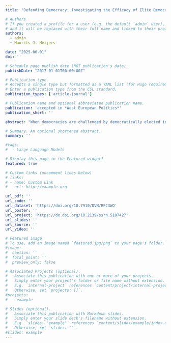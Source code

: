 ```yaml
---
title: 'Defending Democracy: Investigating the Efficacy of Elite Democratic Defence in a Competitive Information Environment'

# Authors
# If you created a profile for a user (e.g. the default `admin` user), write the username (folder name) here
# and it will be replaced with their full name and linked to their profile.
authors:
  - admin
  - Maurits J. Meijers

date: "2025-06-01"
doi: ''

# Schedule page publish date (NOT publication's date).
publishDate: "2017-01-01T00:00:00Z"

# Publication type.
# Accepts a single type but formatted as a YAML list (for Hugo requirements).
# Enter a publication type from the CSL standard.
publication_types: ['article-journal']

# Publication name and optional abbreviated publication name.
publication: 'accepted in *West European Politics*'
publication_short: ''

abstract: "When democracies are challenged by democratically elected incumbents, citizens are faced with two competing claims: incumbent justifications for the autocratic proposal versus democratic defenders’ claims that they harm democracy. While citizen involvement in the defence of democracy is paramount, up until now it is unclear under which circumstances citizens give more credence to which claim. This paper argues citizens judge the trade-off between incumbent and democratic defender based on the ambiguity surrounding the autocratic action and the credibility of the defenders. A factorial survey experiment in the Netherlands, France, and Germany (n = 9.159) provides strong evidence for this argument. Citizen evaluations of autocratic actions depend largely on the action’s ambiguity and the credibility of democratic defenders. The findings provide avenues for democratic defenders, but also warn of pitfalls and potential backlash against democratic defence."

# Summary. An optional shortened abstract.
summary: ''

#tags:
#  - Large Language Models

# Display this page in the Featured widget?
featured: true

# Custom links (uncomment lines below)
# links:
# - name: Custom Link
#   url: http://example.org

url_pdf: ''
url_code: ''
url_dataset: 'https://doi.org/10.7910/DVN/RFC3WQ'
url_poster: ''
url_project: 'https://dx.doi.org/10.2139/ssrn.5107427'
url_slides: ''
url_source: ''
url_video: ''

# Featured image
# To use, add an image named `featured.jpg/png` to your page's folder.
#image:
#  caption: ''
#  focal_point: ''
#  preview_only: false

# Associated Projects (optional).
#   Associate this publication with one or more of your projects.
#   Simply enter your project's folder or file name without extension.
#   E.g. `internal-project` references `content/project/internal-project/index.md`.
#   Otherwise, set `projects: []`.
#projects:
#  - example

# Slides (optional).
#   Associate this publication with Markdown slides.
#   Simply enter your slide deck's filename without extension.
#   E.g. `slides: "example"` references `content/slides/example/index.md`.
#   Otherwise, set `slides: ""`.
#slides: example
---
```

